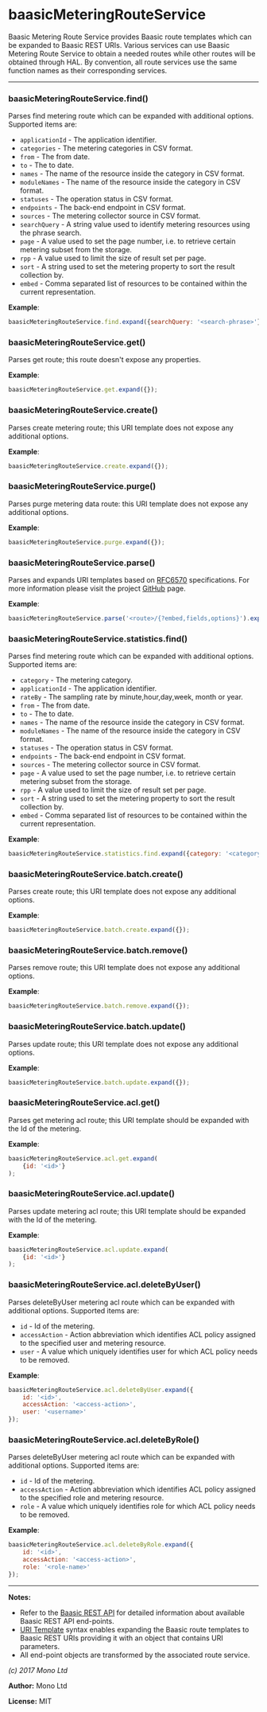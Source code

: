 # baasicMeteringRouteService

Baasic Metering Route Service provides Baasic route templates which can be expanded to Baasic REST URIs. Various services can use Baasic Metering Route Service to obtain a needed routes while other routes will be obtained through HAL. By convention, all route services  use the same function names as their corresponding services.



* * *

### baasicMeteringRouteService.find() 

Parses find metering route which can be expanded with additional options. Supported items are: - `applicationId` - The application identifier.- `categories` - The metering categories  in CSV format.- `from` - The from date.- `to` - The to date.- `names` - The name of the resource inside the category in CSV format.- `moduleNames` - The name of the resource inside the category in CSV format.- `statuses` - The operation status in CSV format.- `endpoints` - The back-end endpoint in CSV format.- `sources` - The metering collector source in CSV format.- `searchQuery` - A string value used to identify metering resources using the phrase search.- `page` - A value used to set the page number, i.e. to retrieve certain metering subset from the storage.- `rpp` - A value used to limit the size of result set per page.- `sort` - A string used to set the metering property to sort the result collection by.- `embed` - Comma separated list of resources to be contained within the current representation.


**Example**:
```js
baasicMeteringRouteService.find.expand({searchQuery: '<search-phrase>'});               
```


### baasicMeteringRouteService.get() 

Parses get route; this route doesn't expose any properties.


**Example**:
```js
baasicMeteringRouteService.get.expand({});               
```


### baasicMeteringRouteService.create() 

Parses create metering route; this URI template does not expose any additional options.


**Example**:
```js
baasicMeteringRouteService.create.expand({});              
```


### baasicMeteringRouteService.purge() 

Parses purge metering data route: this URI template does not expose any additional options.


**Example**:
```js
baasicMeteringRouteService.purge.expand({});  
```


### baasicMeteringRouteService.parse() 

Parses and expands URI templates based on [RFC6570](http://tools.ietf.org/html/rfc6570) specifications. For more information please visit the project [GitHub](https://github.com/Baasic/uritemplate-js) page.


**Example**:
```js
baasicMeteringRouteService.parse('<route>/{?embed,fields,options}').expand({embed: '<embedded-resource>'});
```


### baasicMeteringRouteService.statistics.find() 

Parses find metering route which can be expanded with additional options. Supported items are: - `category` - The metering category.- `applicationId` - The application identifier.- `rateBy` - The sampling rate by minute,hour,day,week, month or year.- `from` - The from date.- `to` - The to date.- `names` - The name of the resource inside the category in CSV format.- `moduleNames` - The name of the resource inside the category in CSV format.- `statuses` - The operation status in CSV format.- `endpoints` - The back-end endpoint in CSV format.- `sources` - The metering collector source in CSV format.                    - `page` - A value used to set the page number, i.e. to retrieve certain metering subset from the storage.- `rpp` - A value used to limit the size of result set per page.- `sort` - A string used to set the metering property to sort the result collection by.- `embed` - Comma separated list of resources to be contained within the current representation.


**Example**:
```js
baasicMeteringRouteService.statistics.find.expand({category: '<category-name-or-id>'});               
```


### baasicMeteringRouteService.batch.create() 

Parses create route; this URI template does not expose any additional options.


**Example**:
```js
baasicMeteringRouteService.batch.create.expand({});              
```


### baasicMeteringRouteService.batch.remove() 

Parses remove route; this URI template does not expose any additional options.


**Example**:
```js
baasicMeteringRouteService.batch.remove.expand({});              
```


### baasicMeteringRouteService.batch.update() 

Parses update route; this URI template does not expose any additional options.


**Example**:
```js
baasicMeteringRouteService.batch.update.expand({});              
```


### baasicMeteringRouteService.acl.get() 

Parses get metering acl route; this URI template should be expanded with the Id of the metering.


**Example**:
```js
baasicMeteringRouteService.acl.get.expand(
	{id: '<id>'}
);
```


### baasicMeteringRouteService.acl.update() 

Parses update metering acl route; this URI template should be expanded with the Id of the metering.


**Example**:
```js
baasicMeteringRouteService.acl.update.expand(
	{id: '<id>'}
);
```


### baasicMeteringRouteService.acl.deleteByUser() 

Parses deleteByUser metering acl route which can be expanded with additional options. Supported items are:- `id` - Id of the metering.- `accessAction` - Action abbreviation which identifies ACL policy assigned to the specified user and metering resource.- `user` - A value which uniquely identifies user for which ACL policy needs to be removed.


**Example**:
```js
baasicMeteringRouteService.acl.deleteByUser.expand({
    id: '<id>', 
    accessAction: '<access-action>', 
    user: '<username>'
});
```


### baasicMeteringRouteService.acl.deleteByRole() 

Parses deleteByUser metering acl route which can be expanded with additional options. Supported items are:- `id` - Id of the metering.- `accessAction` - Action abbreviation which identifies ACL policy assigned to the specified role and metering resource.- `role` - A value which uniquely identifies role for which ACL policy needs to be removed.


**Example**:
```js
baasicMeteringRouteService.acl.deleteByRole.expand({
    id: '<id>', 
    accessAction: '<access-action>', 
    role: '<role-name>'
});
```



* * *

**Notes:**
 - Refer to the [Baasic REST API](http://dev.baasic.com/api/reference/home) for detailed information about available Baasic REST API end-points.
 - [URI Template](https://github.com/Baasic/uritemplate-js) syntax enables expanding the Baasic route templates to Baasic REST URIs providing it with an object that contains URI parameters.
 - All end-point objects are transformed by the associated route service.

*(c) 2017 Mono Ltd*

**Author:** Mono Ltd

**License:** MIT 

